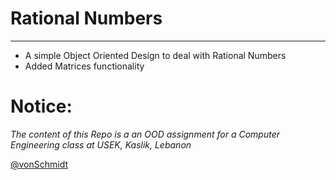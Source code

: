 # Rational Numbers
-------------------

- A simple Object Oriented Design to deal with Rational Numbers
- Added Matrices functionality

Notice:
=======
*The content of this Repo is a an OOD assignment for a Computer Engineering class at USEK, Kaslik, Lebanon*

[@vonSchmidt](vonschmidt)

